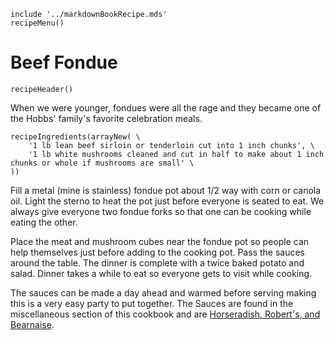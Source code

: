 ~~~ markdown-script
include '../markdownBookRecipe.mds'
recipeMenu()
~~~

# Beef Fondue

~~~ markdown-script
recipeHeader()
~~~

When we were younger, fondues were all the rage and they became one of the Hobbs' family's favorite
celebration meals.

~~~ markdown-script
recipeIngredients(arrayNew( \
    '1 lb lean beef sirloin or tenderloin cut into 1 inch chunks', \
    '1 lb white mushrooms cleaned and cut in half to make about 1 inch chunks or whole if mushrooms are small' \
))
~~~

Fill a metal (mine is stainless) fondue pot about 1/2 way with corn or canola oil. Light the sterno
to heat the pot just before everyone is seated to eat. We always give everyone two fondue forks so
that one can be cooking while eating the other.

Place the meat and mushroom cubes near the fondue pot so people can help themselves just before
adding to the cooking pot. Pass the sauces around the table. The dinner is complete with a twice
baked potato and salad. Dinner takes a while to eat so everyone gets to visit while cooking.

The sauces can be made a day ahead and warmed before serving making this is a very easy party to put
together. The Sauces are found in the miscellaneous section of this cookbook and are
[Horseradish, Robert's, and Bearnaise](#url=HorseradishSauce.md&var.vCategory='Miscellaneous').
